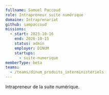 ```yaml
---
fullname: Samuel Paccoud
role: Intrapreneur suite numérique
domaine: Intraprenariat
github: sampaccoud
missions:
  - start: 2023-10-16
    end: 2026-10-15
    status: admin
    employer: DINUM
    startups:
      - suite-numerique
memberType: beta
teams:
  - /teams/dinum_produits_interministeriels
---
```

Intrapreneur de la suite numérique.